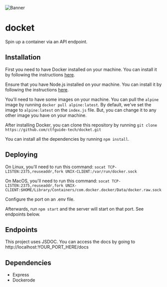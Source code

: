 ![Banner](https://i.ibb.co/sQT6C77/from-CTFGuide.png)

# docket

Spin up a container via an API endpoint.

## Installation

First you need to have Docker installed on your machine. You can install it by following the instructions [here](https://docs.docker.com/get-docker/).

Ensure that you have Node.js installed on your machine. You can install it by following the instructions [here](https://nodejs.org/en/download/).

You'll need to have some images on your machine. You can pull the `alpine` image by running `docker pull alpine:latest`. By default, we've set the image to `alpine:latest` on the `index.js` file. But, you can change it to any other image you have on your machine.

After installing Docker, you can clone this repository by running `git clone https://github.com/ctfguide-tech/docket.git`

You can install all the dependencies by running `npm install`.

## Deploying
On Linux, you'll need to run this command:
```socat TCP-LISTEN:2375,reuseaddr,fork UNIX-CLIENT:/var/run/docker.sock```

On MacOS, you'll need to run this command: 
```socat TCP-LISTEN:2375,reuseaddr,fork UNIX-CLIENT:$HOME/Library/Containers/com.docker.docker/Data/docker.raw.sock```

Configure the port on an .env file.

Afterwards, run `npm start` and the server will start on that port. See endpoints below.

## Endpoints
This project uses JSDOC. You can access the docs by going to http://localhost:YOUR_PORT_HERE/docs


## Dependencies

- Express
- Dockerode



